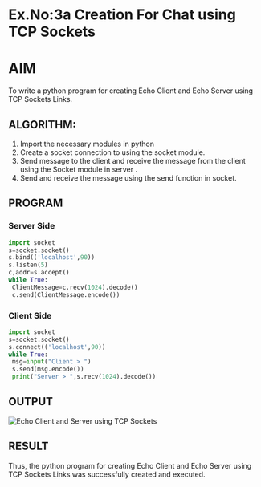 # Ex.No:3a Creation For Chat using TCP Sockets
# AIM
To write a python program for creating Echo Client and Echo Server using TCP
Sockets Links.
## ALGORITHM:
1. Import the necessary modules in python
2. Create a socket connection to using the socket module.
3. Send message to the client and receive the message from the client using the Socket module in
 server .
4. Send and receive the message using the send function in socket.
## PROGRAM
### Server Side
```python
import socket
s=socket.socket()
s.bind(('localhost',90))
s.listen(5)
c,addr=s.accept()
while True:
 ClientMessage=c.recv(1024).decode()
 c.send(ClientMessage.encode())
```
### Client Side
```python
import socket
s=socket.socket()
s.connect(('localhost',90))
while True:
 msg=input("Client > ")
 s.send(msg.encode())
 print("Server > ",s.recv(1024).decode())
```
## OUTPUT
![Echo Client and Server using TCP Sockets](https://github.com/Aakashraj04/3a.Sockets_Creation_for_Echo_Client_and_Echo_Server/assets/121117266/f4e589ec-f630-44a7-8392-cfeb331f28e3)

## RESULT
Thus, the python program for creating Echo Client and Echo Server using TCP Sockets Links was successfully created and executed.
